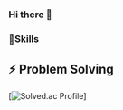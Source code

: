 ### Hi there 👋

### :muscle:Skills

## ⚡ Problem Solving

[![Solved.ac Profile](http://mazassumnida.wtf/api/v2/generate_badge?boj=3911)]

<!--
**DawonPark/DawonPark** is a ✨ _special_ ✨ repository because its `README.md` (this file) appears on your GitHub profile.

Here are some ideas to get you started:

- 🔭 I’m currently working on ...
- 🌱 I’m currently learning ...
- 👯 I’m looking to collaborate on ...
- 🤔 I’m looking for help with ...
- 💬 Ask me about ...
- 📫 How to reach me: ...
- 😄 Pronouns: ...
- ⚡ Fun fact: ...
-->
